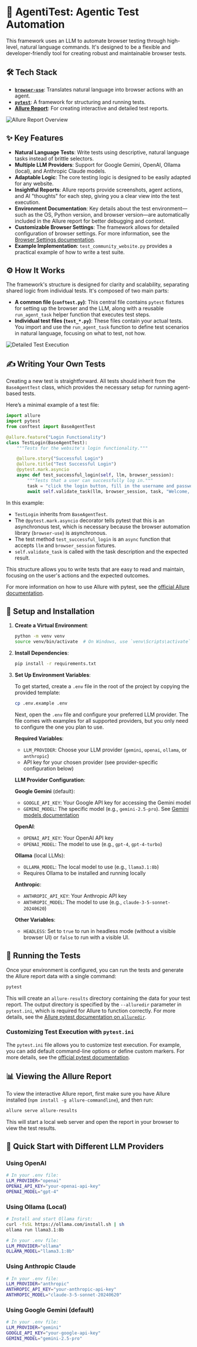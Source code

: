 # 🤖 AgentiTest: Agentic Test Automation

This framework uses an LLM to automate browser testing through high-level, natural language commands. It's designed to be a flexible and developer-friendly tool for creating robust and maintainable browser tests.

## 🛠️ Tech Stack

* **[`browser-use`](https://github.com/browser-use/browser-use)**: Translates natural language into browser actions with an agent.
* **[`pytest`](https://github.com/pytest-dev/pytest)**: A framework for structuring and running tests.
* **[Allure Report](https://github.com/allure-framework/allure2)**: For creating interactive and detailed test reports.

![Allure Report Overview](media/allure-report-overview.png)

## ✨ Key Features

* **Natural Language Tests**: Write tests using descriptive, natural language tasks instead of brittle selectors.
* **Multiple LLM Providers**: Support for Google Gemini, OpenAI, Ollama (local), and Anthropic Claude models.
* **Adaptable Logic**: The core testing logic is designed to be easily adapted for any website.
* **Insightful Reports**: Allure reports provide screenshots, agent actions, and AI "thoughts" for each step, giving you a clear view into the test execution.
* **Environment Documentation**: Key details about the test environment—such as the OS, Python version, and browser version—are automatically included in the Allure report for better debugging and context.
* **Customizable Browser Settings**: The framework allows for detailed configuration of browser settings. For more information, see the [Browser Settings documentation](https://docs.browser-use.com/customize/browser-settings).
* **Example Implementation**: `test_community_website.py` provides a practical example of how to write a test suite.

## ⚙️ How It Works

The framework's structure is designed for clarity and scalability, separating shared logic from individual tests. It's composed of two main parts:

* **A common file (`conftest.py`)**: This central file contains `pytest` fixtures for setting up the browser and the LLM, along with a reusable `run_agent_task` helper function that executes test steps.
* **Individual test files (`test_*.py`)**: These files contain your actual tests. You import and use the `run_agent_task` function to define test scenarios in natural language, focusing on what to test, not how.

![Detailed Test Execution](media/allure-report-details.png)

## ✍️ Writing Your Own Tests

Creating a new test is straightforward. All tests should inherit from the `BaseAgentTest` class, which provides the necessary setup for running agent-based tests.

Here’s a minimal example of a test file:

```python
import allure
import pytest
from conftest import BaseAgentTest

@allure.feature("Login Functionality")
class TestLogin(BaseAgentTest):
    """Tests for the website's login functionality."""

    @allure.story("Successful Login")
    @allure.title("Test Successful Login")
    @pytest.mark.asyncio
    async def test_successful_login(self, llm, browser_session):
        """Tests that a user can successfully log in."""
        task = "click the login button, fill in the username and password, and confirm that the user is logged in."
        await self.validate_task(llm, browser_session, task, "Welcome, user!")
```

In this example:

* `TestLogin` inherits from `BaseAgentTest`.
* The `@pytest.mark.asyncio` decorator tells pytest that this is an asynchronous test, which is necessary because the browser automation library (`browser-use`) is asynchronous.
* The test method `test_successful_login` is an `async` function that accepts `llm` and `browser_session` fixtures.
* `self.validate_task` is called with the task description and the expected result.

This structure allows you to write tests that are easy to read and maintain, focusing on the user's actions and the expected outcomes.

For more information on how to use Allure with pytest, see the [official Allure documentation](https://allurereport.org/docs/pytest).

## 🚀 Setup and Installation

1. **Create a Virtual Environment**:

    ```bash
    python -m venv venv
    source venv/bin/activate  # On Windows, use `venv\Scripts\activate`
    ```

2. **Install Dependencies**:

    ```bash
    pip install -r requirements.txt
    ```

3. **Set Up Environment Variables**:

    To get started, create a `.env` file in the root of the project by copying the provided template:

    ```bash
    cp .env.example .env
    ```

    Next, open the `.env` file and configure your preferred LLM provider. The file comes with examples for all supported providers, but you only need to configure the one you plan to use.

    **Required Variables**:
    * `LLM_PROVIDER`: Choose your LLM provider (`gemini`, `openai`, `ollama`, or `anthropic`)
    * API key for your chosen provider (see provider-specific configuration below)

    **LLM Provider Configuration**:
    
    **Google Gemini** (default):
    * `GOOGLE_API_KEY`: Your Google API key for accessing the Gemini model
    * `GEMINI_MODEL`: The specific model (e.g., `gemini-2.5-pro`). See [Gemini models documentation](https://ai.google.dev/gemini-api/docs/models)
    
    **OpenAI**:
    * `OPENAI_API_KEY`: Your OpenAI API key
    * `OPENAI_MODEL`: The model to use (e.g., `gpt-4`, `gpt-4-turbo`)
    
    **Ollama** (local LLMs):
    * `OLLAMA_MODEL`: The local model to use (e.g., `llama3.1:8b`)
    * Requires Ollama to be installed and running locally
    
    **Anthropic**:
    * `ANTHROPIC_API_KEY`: Your Anthropic API key
    * `ANTHROPIC_MODEL`: The model to use (e.g., `claude-3-5-sonnet-20240620`)

    **Other Variables**:
    * `HEADLESS`: Set to `true` to run in headless mode (without a visible browser UI) or `false` to run with a visible UI.

## 🧪 Running the Tests

Once your environment is configured, you can run the tests and generate the Allure report data with a single command:

```bash
pytest
```

This will create an `allure-results` directory containing the data for your test report. The output directory is specified by the `--alluredir` parameter in `pytest.ini`, which is required for Allure to function correctly. For more details, see the [Allure pytest documentation on `alluredir`](https://allurereport.org/docs/pytest-configuration/#alluredir-%E2%9F%A8directory%E2%9F%A9).

### Customizing Test Execution with `pytest.ini`

The `pytest.ini` file allows you to customize test execution. For example, you can add default command-line options or define custom markers. For more details, see the [official pytest documentation](https://docs.pytest.org/en/stable/reference/customize.html).

## 📊 Viewing the Allure Report

To view the interactive Allure report, first make sure you have Allure installed (`npm install -g allure-commandline`), and then run:

```bash
allure serve allure-results
```

This will start a local web server and open the report in your browser to view the test results.

## 🤖 Quick Start with Different LLM Providers

### Using OpenAI
```bash
# In your .env file:
LLM_PROVIDER="openai"
OPENAI_API_KEY="your-openai-api-key"
OPENAI_MODEL="gpt-4"
```

### Using Ollama (Local)
```bash
# Install and start Ollama first:
curl -fsSL https://ollama.com/install.sh | sh
ollama run llama3.1:8b

# In your .env file:
LLM_PROVIDER="ollama" 
OLLAMA_MODEL="llama3.1:8b"
```

### Using Anthropic Claude
```bash
# In your .env file:
LLM_PROVIDER="anthropic"
ANTHROPIC_API_KEY="your-anthropic-api-key"
ANTHROPIC_MODEL="claude-3-5-sonnet-20240620"
```

### Using Google Gemini (default)
```bash
# In your .env file:
LLM_PROVIDER="gemini"
GOOGLE_API_KEY="your-google-api-key"
GEMINI_MODEL="gemini-2.5-pro"
```
